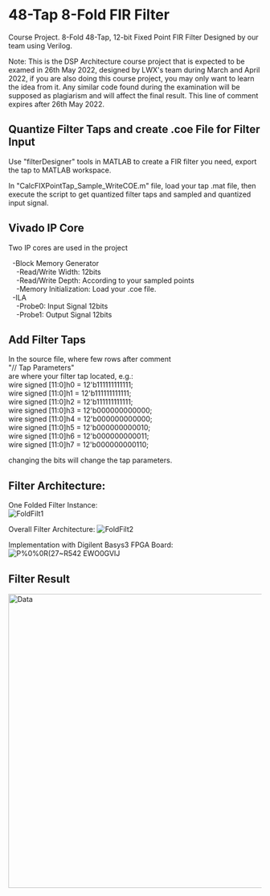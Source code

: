 # 48-Tap 8-Fold FIR Filter
Course Project. 8-Fold 48-Tap, 12-bit Fixed Point FIR Filter Designed by our team using Verilog. 

Note: This is the DSP Architecture course project that is expected to be examed in 26th May 2022, designed by LWX's team during March and April 2022, if you are also doing this course project, you may only want to learn the idea from it. Any similar code found during the examination will be supposed as plagiarism and will affect the final result. This line of comment expires after 26th May 2022.

## Quantize Filter Taps and create .coe File for Filter Input
Use "filterDesigner" tools in MATLAB to create a FIR filter you need, export the tap to MATLAB workspace.

In "CalcFIXPointTap_Sample_WriteCOE.m" file, load your tap .mat file, then execute the script to get quantized filter taps and sampled and quantized input signal.

## Vivado IP Core 
Two IP cores are used in the project

&nbsp;&nbsp;-Block Memory Generator  
&nbsp;&nbsp;&nbsp;&nbsp;-Read/Write Width: 12bits  
&nbsp;&nbsp;&nbsp;&nbsp;-Read/Write Depth: According to your sampled points  
&nbsp;&nbsp;&nbsp;&nbsp;-Memory Initialization: Load your .coe file.  
&nbsp;&nbsp;-ILA  
&nbsp;&nbsp;&nbsp;&nbsp;-Probe0: Input Signal 12bits  
&nbsp;&nbsp;&nbsp;&nbsp;-Probe1: Output Signal 12bits  

## Add Filter Taps
In the source file, where few rows after comment  
    "// Tap Parameters"  
are where your filter tap located, e.g.:  
    wire signed [11:0]h0 = 12'b111111111111;  
    wire signed [11:0]h1 = 12'b111111111111;  
    wire signed [11:0]h2 = 12'b111111111111;  
    wire signed [11:0]h3 = 12'b000000000000;  
    wire signed [11:0]h4 = 12'b000000000000;  
    wire signed [11:0]h5 = 12'b000000000010;  
    wire signed [11:0]h6 = 12'b000000000011;  
    wire signed [11:0]h7 = 12'b000000000110;  
    
changing the bits will change the tap parameters.

## Filter Architecture:
One Folded Filter Instance:  
![FoldFilt1](https://user-images.githubusercontent.com/76428637/168465958-694b64b0-917f-4d43-a647-4f19762556d5.png)

Overall Filter Architecture:
![FoldFilt2](https://user-images.githubusercontent.com/76428637/168465970-6d13f414-e152-428c-94a0-1ec72c90cb23.png)

Implementation with Digilent Basys3 FPGA Board:
![P%0%0R(27~R542 EWO0GVIJ](https://user-images.githubusercontent.com/76428637/168466018-73eaaef9-f737-47cd-b19a-02f542920d18.jpg)

## Filter Result
<img width="584" alt="Data" src="https://user-images.githubusercontent.com/76428637/168472758-d0ade4d8-b45e-46bf-b418-cfc764a550e0.png">

